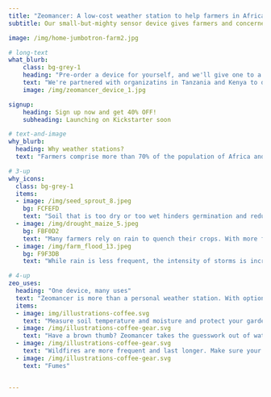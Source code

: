 ```yaml
---
title: "Zeomancer: A low-cost weather station to help farmers in Africa (and you) adapt to climate change"
subtitle: Our small-but-mighty sensor device gives farmers and concerned citizens alike access to critical data to survive and thrive in a changing climate. Help us bring climate justice to those most vulnerable to climate change.

image: /img/home-jumbotron-farm2.jpg

# long-text
what_blurb:
    class: bg-grey-1
    heading: "Pre-order a device for yourself, and we'll give one to a farmer in Africa"
    text: "We're partnered with organizatins in Tanzania and Kenya to distribute a minimum 1200 devices to farmers in those countries. Your purchase of a device covers the cost of another device for a farmer there."
    image: /img/zeomancer_device_1.jpg

signup:
    heading: Sign up now and get 40% OFF!
    subheading: Launching on Kickstarter soon

# text-and-image
why_blurb:
  heading: Why weather stations?
  text: "Farmers comprise more than 70% of the population of Africa and subsist on the food they grow. These farmers have no access to weather forecasts and are at the mercy of the heavens. That results in crop losses of 30% or more per year. Access to reliable, hyperlocal weather forecasts does more than help farmers adapt to climate change. They also increase food security and help alleviate poverty."

# 3-up
why_icons:
  class: bg-grey-1
  items:
  - image: /img/seed_sprout_8.jpeg
    bg: FCFEFD
    text: "Soil that is too dry or too wet hinders germination and reduces yields. With weather forecasts, farmers can sow seeds at the right time to maximize yields."
  - image: /img/drought_maize_5.jpeg
    bg: FBF0D2
    text: "Many farmers rely on rain to quench their crops. With more frequent and longer dry spells, farmers need to know how long they need to wait for rain."
  - image: /img/farm_flood_13.jpeg
    bg: F9F3DB
    text: "While rain is less frequent, the intensity of storms is increasing. Farmers need to protect against floods and other water events."

# 4-up
zeo_uses:
  heading: "One device, many uses"
  text: "Zeomancer is more than a personal weather station. With optional sensors, it can monitor soil conditions in your garden, monitor your indoor or outdoor air quality, and more!"
  items:
  - image: img/illustrations-coffee.svg
    text: "Measure soil temperature and moisture and protect your garden from drought and rot."
  - image: /img/illustrations-coffee-gear.svg
    text: "Have a brown thumb? Zeomancer takes the guesswork out of watering so your plants stay healthy and vibrant."
  - image: /img/illustrations-coffee-gear.svg
    text: "Wildfires are more frequent and last longer. Make sure your indoor environment stays smoke free."
  - image: /img/illustrations-coffee-gear.svg
    text: "Fumes"


---
```


